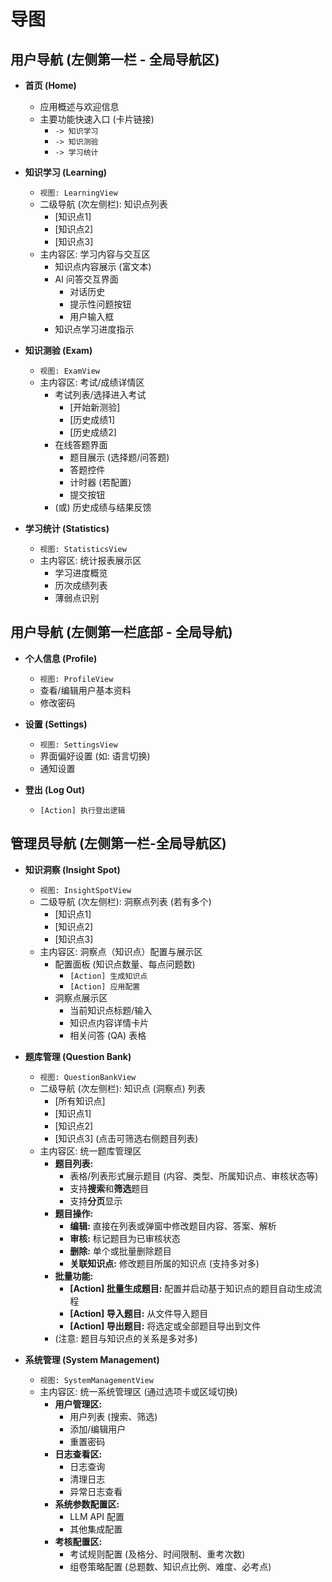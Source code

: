 <!-- 导航布局说明：采用三栏布局结构。
     左侧第一栏为全局导航区，包含主要功能入口，始终可见。
     左侧第二栏（次左侧）为上下文相关的二级导航区，内容根据当前激活的一级菜单项变化。
     右侧主区域为内容展示区，随当前选中的二级导航项变化。
-->
# 导图

## 用户导航 (左侧第一栏 - 全局导航区)

- **首页 (Home)**
  - 应用概述与欢迎信息
  - 主要功能快速入口 (卡片链接)
    - `-> 知识学习`
    - `-> 知识测验`
    - `-> 学习统计`

- **知识学习 (Learning)**
  - `视图: LearningView`
  - 二级导航 (次左侧栏): 知识点列表
    - [知识点1]
    - [知识点2]
    - [知识点3]
  - 主内容区: 学习内容与交互区
    - 知识点内容展示 (富文本)
    - AI 问答交互界面
      - 对话历史
      - 提示性问题按钮
      - 用户输入框
    - 知识点学习进度指示

- **知识测验 (Exam)**
  - `视图: ExamView`
  - 主内容区: 考试/成绩详情区
    - 考试列表/选择进入考试
      - [开始新测验]
      - [历史成绩1]
      - [历史成绩2]
    - 在线答题界面
      - 题目展示 (选择题/问答题)
      - 答题控件
      - 计时器 (若配置)
      - 提交按钮
    - (或) 历史成绩与结果反馈

- **学习统计 (Statistics)**
  - `视图: StatisticsView`
  - 主内容区: 统计报表展示区
    - 学习进度概览
    - 历次成绩列表
    - 薄弱点识别

## 用户导航 (左侧第一栏底部 - 全局导航)

- **个人信息 (Profile)**
  - `视图: ProfileView`
  - 查看/编辑用户基本资料
  - 修改密码

- **设置 (Settings)**
  - `视图: SettingsView`
  - 界面偏好设置 (如: 语言切换)
  - 通知设置

- **登出 (Log Out)**
  - `[Action] 执行登出逻辑`

## 管理员导航 (左侧第一栏-全局导航区)

- **知识洞察 (Insight Spot)**
  - `视图: InsightSpotView`
  - 二级导航 (次左侧栏): 洞察点列表 (若有多个)
    - [知识点1]
    - [知识点2]
    - [知识点3]
  - 主内容区: 洞察点（知识点）配置与展示区
    - 配置面板 (知识点数量、每点问题数)
      - `[Action] 生成知识点`
      - `[Action] 应用配置`
    - 洞察点展示区
      - 当前知识点标题/输入
      - 知识点内容详情卡片
      - 相关问答 (QA) 表格 

- **题库管理 (Question Bank)**
  - `视图: QuestionBankView`
  - 二级导航 (次左侧栏): 知识点 (洞察点) 列表
    - [所有知识点]
    - [知识点1]
    - [知识点2]
    - [知识点3] (点击可筛选右侧题目列表)
  - 主内容区: 统一题库管理区
    - **题目列表:**
      - 表格/列表形式展示题目 (内容、类型、所属知识点、审核状态等)
      - 支持**搜索**和**筛选**题目
      - 支持**分页**显示
    - **题目操作:**
      - **编辑:** 直接在列表或弹窗中修改题目内容、答案、解析
      - **审核:** 标记题目为已审核状态
      - **删除:** 单个或批量删除题目
      - **关联知识点:** 修改题目所属的知识点 (支持多对多)
    - **批量功能:**
      - **[Action] 批量生成题目:** 配置并启动基于知识点的题目自动生成流程
      - **[Action] 导入题目:** 从文件导入题目
      - **[Action] 导出题目:** 将选定或全部题目导出到文件
    - (注意: 题目与知识点的关系是多对多)

- **系统管理 (System Management)**
  - `视图: SystemManagementView`
  - 主内容区: 统一系统管理区 (通过选项卡或区域切换)
    - **用户管理区:**
      - 用户列表 (搜索、筛选)
      - 添加/编辑用户
      - 重置密码
    - **日志查看区:**
      - 日志查询
      - 清理日志
      - 异常日志查看
    - **系统参数配置区:**
      - LLM API 配置
      - 其他集成配置
    - **考核配置区:**
      - 考试规则配置 (及格分、时间限制、重考次数)
      - 组卷策略配置 (总题数、知识点比例、难度、必考点)